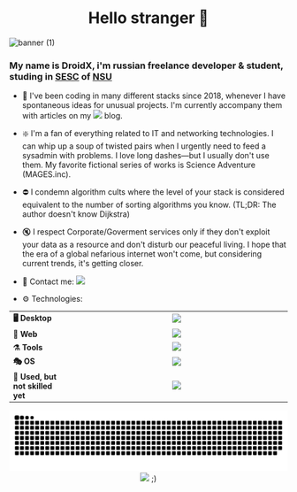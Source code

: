 
<div align="center">
  <h1>Hello stranger 👋</h1>
</div>

![banner (1)](https://user-images.githubusercontent.com/52743561/200163837-0efe8a85-8eb2-4e59-8cfe-b0e8de903e56.png)

### My name is **DroidX**, i'm russian freelance developer & student, studing in [SESC](https://sesc.nsu.ru/) of [NSU](https://www.nsu.ru/n/)

+ 🌱 I've been coding in many different stacks since 2018, whenever I have spontaneous ideas for unusual projects. I'm currently accompany them with articles on my [![](https://img.shields.io/badge/Habr-cyan.svg)](https://habr.com/ru/users/CodeDroidX/) blog.

+ ❇️ I'm a fan of everything related to IT and networking technologies. I can whip up a soup of twisted pairs when I urgently need to feed a sysadmin with problems. I love long dashes—but I usually don't use them. My favorite fictional series of works is Science Adventure (MAGES.inc).

+ ⛔ I condemn algorithm cults where the level of your stack is considered equivalent to the number of sorting algorithms you know. (TL;DR: The author doesn't know Dijkstra)

+ 🔇 I respect Corporate/Goverment services only if they don't exploit your data as a resource and don't disturb our peaceful living.
I hope that the era of a global nefarious internet won't come, but considering current trends, it's getting closer.

+ 🤝 Contact me:  [![](https://img.shields.io/badge/Telegram-blue.svg)](https://t.me/tg_droid_x)  

+ ⚙️ Technologies:
<table align="center">
    <tr border="none">
      <td width="10%" align="left">
        <b>🖥️ Desktop</b>
      </td>
      <td width="50%" align="center">
        <img src="https://skillicons.dev/icons?i=py,godot,nodejs,docker,nginx,selenium,anaconda,forth,opencv,sqlite,electron" />
      </td>
    </tr>
    <tr border="none">
      <td width="10%" align="left">
        <b>🔭 Web</b>
      </td>
      <td width="50%" align="center">
        <img src="https://skillicons.dev/icons?i=html,css,js,ts,fastapi,react,codepen,md" />
      </td>
    </tr>
    <tr border="none">
      <td width="10%" align="left">
        <b>⚗️ Tools</b>
      </td>
      <td width="50%" align="center">
        <img src="https://skillicons.dev/icons?i=git,vscodium,atom,bash,powershell,obsidian,regex" />
      </td>
    </tr>
    <tr border="none">
      <td width="10%" align="left">
        <b>🎭 OS</b>
      </td>
      <td width="50%" align="center">
        <img src="https://skillicons.dev/icons?i=windows,debian,arch" />
      </td>
    </tr>
    <tr border="none">
      <td width="10%" align="left">
        <b>💾 Used, but not skilled yet</b>
      </td>
      <td width="50%" align="center">
        <img src="https://skillicons.dev/icons?i=cpp,go,java,kotlin,lua,latex,cloudflare,githubactions,sklearn" />
      </td>
    </tr>
</table>

<p align="center">
    <img src="https://raw.githubusercontent.com/platane/snk/output/github-contribution-grid-snake-dark.svg" />
    <br/>
    <img src="https://visitcount.itsvg.in/api?id=CodeDruidX&label=You%20are&color=4&pretty=false" /> ;)
</p>




